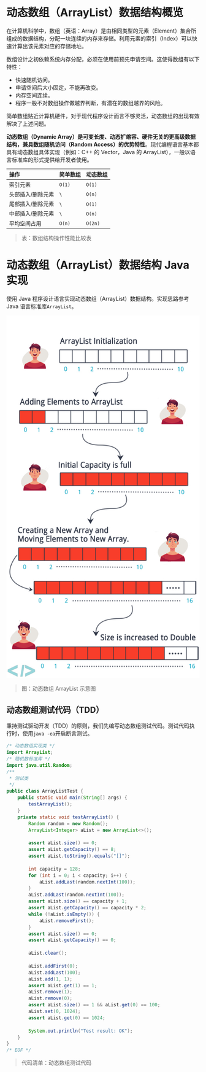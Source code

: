 # 动态数组（ArrayList）数据结构概览

在计算机科学中，数组（英语：Array）是由相同类型的元素（Element）集合所组成的数据结构，分配一块连续的内存来存储。利用元素的索引（Index）可以快速计算出该元素对应的存储地址。

数组设计之初依赖系统内存分配，必须在使用前预先申请空间。这使得数组有以下特性：

- 快速随机访问。
- 申请空间后大小固定，不能再改变。
- 内存空间连续。
- 程序一般不对数组操作做越界判断，有潜在的数组越界的风险。

简单数组贴近计算机硬件，对于现代程序设计而言不够灵活，动态数组的出现有效解决了上述问题。

**动态数组（Dynamic Array）是可变长度、动态扩缩容、硬件无关的更高级数据结构，兼具数组随机访问（Random Access）的优势特性**。现代编程语言基本都具有动态数组具体实现（例如：C++ 的 Vector，Java 的 ArrayList），一般以语言标准库的形式提供给开发者使用。

| 操作            | 简单数组 | 动态数组 |
| :------------- | :------ | :----- |
| 索引元素        | `O(1)` | `O(1)` |
| 头部插入/删除元素 | `\` | `O(n)` |
| 尾部插入/删除元素 | `\` | `O(1)` |
| 中部插入/删除元素 | `\` | `O(n)` |
| 平均空间占用     | `O(n)` | `O(2n)` |

> 表：数组结构操作性能比较表

# 动态数组（ArrayList）数据结构 Java 实现

使用 Java 程序设计语言实现动态数组（ArrayList）数据结构。实现思路参考 Java 语言标准库`ArrayList`。

![DataStructuresAndAlgorithms-ArrayList-1-DianamicArray][DataStructuresAndAlgorithms-ArrayList-1-DianamicArray]

> 图：动态数组 ArrayList 示意图

## 动态数组测试代码（TDD）

秉持测试驱动开发（TDD）的原则，我们先编写动态数组测试代码。测试代码执行时，使用`java -ea`开启断言测试。

```java
/* 动态数组实现类 */
import ArrayList;
/* 随机数标准库 */
import java.util.Random;
/**
 * 测试类
 */
public class ArrayListTest {
    public static void main(String[] args) {
        testArrayList();
    }
    private static void testArrayList() {
        Random random = new Random();
        ArrayList<Integer> aList = new ArrayList<>();

        assert aList.size() == 0;
        assert aList.getCapacity() == 8;
        assert aList.toString().equals("[]");

        int capacity = 128;
        for (int i = 0; i < capacity; i++) {
            aList.addLast(random.nextInt(100));
        }
        aList.addLast(random.nextInt(100));
        assert aList.size() == capacity + 1;
        assert aList.getCapacity() == capacity * 2;
        while (!aList.isEmpty()) {
            aList.removeFirst();
        }
        assert aList.size() == 0;
        assert aList.getCapacity() == 0;

        aList.clear();

        aList.addFirst(0);
        aList.addLast(100);
        aList.add(1, 1);
        assert aList.get(1) == 1;
        aList.remove(1);
        aList.remove(0);
        assert aList.size() == 1 && aList.get(0) == 100;
        aList.set(0, 1024);
        assert aList.get(0) == 1024;

        System.out.println("Test result: OK");
    }
}
/* EOF */
```
> 代码清单：动态数组测试代码

[DataStructuresAndAlgorithms-ArrayList-1-DianamicArray]: ../../images/DataStructuresAndAlgorithms-ArrayList-1-DianamicArray.jpg

<!-- EOF -->